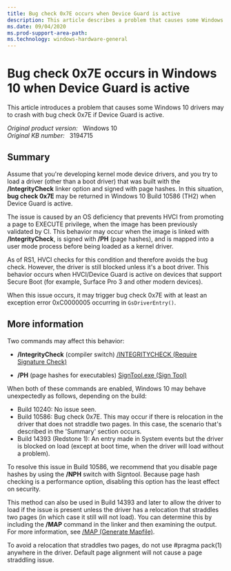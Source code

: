 ```yaml
---
title: Bug check 0x7E occurs when Device Guard is active
description: This article describes a problem that causes some Windows 10 drivers may to crash with bug check 0x7E if Device Guard is active. This problem affects the way in which different builds of Windows 10 handle allocations that straddle two pages.
ms.date: 09/04/2020
ms.prod-support-area-path: 
ms.technology: windows-hardware-general
---
```

# Bug check 0x7E occurs in Windows 10 when Device Guard is active

This article introduces a problem that causes some Windows 10 drivers may to crash with bug check 0x7E if Device Guard is active.

_Original product version:_ &nbsp; Windows 10  
_Original KB number:_ &nbsp; 3194715

## Summary

Assume that you're developing kernel mode device drivers, and you try to load a driver (other than a boot driver) that was built with the **/IntegrityCheck** linker option and signed with page hashes. In this situation, **bug check 0x7E** may be returned in Windows 10 Build 10586 (TH2) when Device Guard is active.

The issue is caused by an OS deficiency that prevents HVCI from promoting a page to EXECUTE privilege, when the image has been previously validated by CI. This behavior may occur when the image is linked with **/IntegrityCheck**, is signed with **/PH** (page hashes), and is mapped into a user mode process before being loaded as a kernel driver.

As of RS1, HVCI checks for this condition and therefore avoids the bug check. However, the driver is still blocked unless it's a boot driver. This behavior occurs when HVCI/Device Guard is active on devices that support Secure Boot (for example, Surface Pro 3 and other modern devices).

When this issue occurs, it may trigger bug check 0x7E with at least an exception error 0xC0000005 occurring in `GsDriverEntry()`.

## More information

Two commands may affect this behavior:

- **/IntegrityCheck** (compiler switch) [/INTEGRITYCHECK (Require Signature Check)](/cpp/build/reference/integritycheck-require-signature-check)

- **/PH** (page hashes for executables) [SignTool.exe (Sign Tool)](/dotnet/framework/tools/signtool-exe)

When both of these commands are enabled, Windows 10 may behave unexpectedly as follows, depending on the build:

- Build 10240: No issue seen.
- Build 10586: Bug check 0x7E. This may occur if there is relocation in the driver that does not straddle two pages. In this case, the scenario that's described in the 'Summary' section occurs.
- Build 14393 (Redstone 1): An entry made in System events but the driver is blocked on load (except at boot time, when the driver will load without a problem).

To resolve this issue in Build 10586, we recommend that you disable page hashes by using the **/NPH** switch with Signtool. Because page hash checking is a performance option, disabling this option has the least effect on security.

This method can also be used in Build 14393 and later to allow the driver to load if the issue is present unless the driver has a relocation that straddles two pages (in which case it still will not load). You can determine this by including the **/MAP** command in the linker and then examining the output. For more information, see [/MAP (Generate Mapfile)](/cpp/build/reference/map-generate-mapfile).

To avoid a relocation that straddles two pages, do not use #pragma pack(1) anywhere in the driver. Default page alignment will not cause a page straddling issue.
